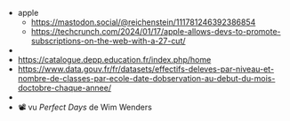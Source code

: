 - apple
	- https://mastodon.social/@reichenstein/111781246392386854
	- https://techcrunch.com/2024/01/17/apple-allows-devs-to-promote-subscriptions-on-the-web-with-a-27-cut/
-
- https://catalogue.depp.education.fr/index.php/home
- https://www.data.gouv.fr/fr/datasets/effectifs-deleves-par-niveau-et-nombre-de-classes-par-ecole-date-dobservation-au-debut-du-mois-doctobre-chaque-annee/
-
- 📽️ vu *Perfect Days* de Wim Wenders